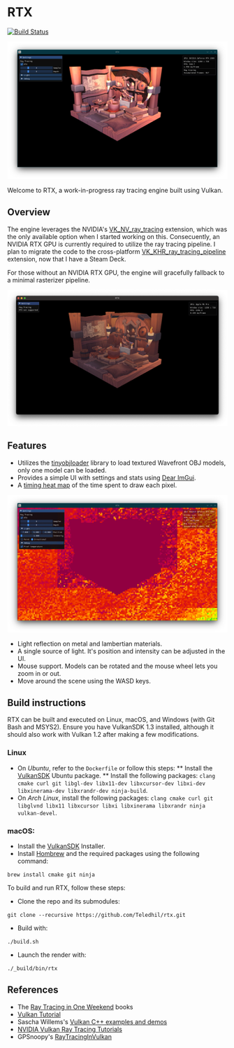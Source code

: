 # RTX

[![Build Status](https://drone.teledhil.eu/api/badges/Teledhil/rtx/status.svg)](https://drone.teledhil.eu/Teledhil/rtx)

![RTX ON](/assets/screenshots/arch.png)

Welcome to RTX, a work-in-progress ray tracing engine built using Vulkan.

## Overview

The engine leverages the NVIDIA's [VK_NV_ray_tracing](https://registry.khronos.org/vulkan/specs/1.3-extensions/man/html/VK_NV_ray_tracing.html)
extension, which was the only available option when I started working on this.
Consecuently, an NVIDIA RTX GPU is currently required to utilize the ray tracing
pipeline. I plan to migrate the code to the cross-platform
[VK_KHR_ray_tracing_pipeline](https://registry.khronos.org/vulkan/specs/1.3-extensions/man/html/VK_KHR_ray_tracing_pipeline.html)
extension, now that I have a Steam Deck.

For those without an NVIDIA RTX GPU, the engine will gracefully fallback to a
minimal rasterizer pipeline.

![rasterization](/assets/screenshots/macOS.png)

## Features

* Utilizes the [tinyobjloader](https://github.com/tinyobjloader/tinyobjloader)
library to load textured Wavefront OBJ models, only one model can be loaded.
* Provides a simple UI with settings and stats using [Dear
ImGui](https://github.com/ocornut/imgui).
* A [timing heat
map](https://developer.nvidia.com/blog/profiling-dxr-shaders-with-timer-instrumentation/)
of the time spent to draw each pixel.

![heat map](/assets/screenshots/temperature.png)

* Light reflection on metal and lambertian materials.
* A single source of light. It's position and intensity can be adjusted in the
UI.
* Mouse support. Models can be rotated and the mouse wheel lets you zoom in or
out.
* Move around the scene using the WASD keys.


## Build instructions

RTX can be built and executed on Linux, macOS, and Windows (with Git Bash and
MSYS2). Ensure you have VulkanSDK 1.3 installed, although it should also work
with Vulkan 1.2 after making a few modifications.


### Linux
* On *Ubuntu*, refer to the `Dockerfile` or follow this steps:
** Install the [VulkanSDK](https://vulkan.lunarg.com/sdk/home) Ubuntu package.
** Install the following packages: `clang cmake curl git libgl-dev libx11-dev libxcursor-dev libxi-dev libxinerama-dev libxrandr-dev ninja-build`.
* On *Arch Linux*, install the following packages: `clang cmake curl git libglvnd libx11 libxcursor libxi libxinerama libxrandr ninja vulkan-devel`.


### macOS:
* Install the [VulkanSDK](https://vulkan.lunarg.com/sdk/home) Installer.
* Install [Hombrew](https://brew.sh/) and the required packages using the
  following command:
```
brew install cmake git ninja
```

To build and run RTX, follow these steps:
* Clone the repo and its submodules:
```
git clone --recursive https://github.com/Teledhil/rtx.git
```

* Build with:
```
./build.sh
```

* Launch the render with:
```
./_build/bin/rtx
```

## References

* The [Ray Tracing in One Weekend](https://raytracing.github.io/books/RayTracingInOneWeekend.html) books
* [Vulkan Tutorial](https://vulkan-tutorial.com/)
* Sascha Willems's [Vulkan C++ examples and
  demos](https://github.com/SaschaWillems/Vulkan)
* [NVIDIA Vulkan Ray Tracing
  Tutorials](https://github.com/nvpro-samples/vk_raytracing_tutorial_NV)
* GPSnoopy's
  [RayTracingInVulkan](https://github.com/GPSnoopy/RayTracingInVulkan)

